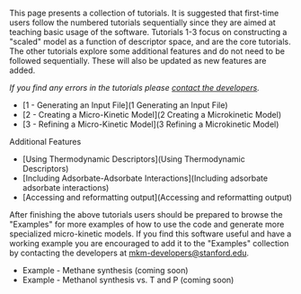 This page presents a collection of tutorials. It is suggested that first-time users follow the numbered tutorials sequentially since they are aimed at teaching basic usage of the software. Tutorials 1-3 focus on constructing a "scaled" model as a function of descriptor space, and are the core tutorials. The other tutorials explore some additional features and do not need to be followed sequentially. These will also be updated as new features are added.

*If you find any errors in the tutorials please [contact the developers](mailto:mkm-developers@stanford.edu).*

* [1 - Generating an Input File](1 Generating an Input File)
* [2 - Creating a Micro-Kinetic Model](2 Creating a Microkinetic Model)
* [3 - Refining a Micro-Kinetic Model](3 Refining a Microkinetic Model)

Additional Features
* [Using Thermodynamic Descriptors](Using Thermodynamic Descriptors)
* [Including Adsorbate-Adsorbate Interactions](Including adsorbate adsorbate interactions)
* [Accessing and reformatting output](Accessing and reformatting output)

After finishing the above tutorials users should be prepared to browse the "Examples" for more examples of how to use  the code and generate more specialized micro-kinetic models. If you find this software useful and have a working example you are encouraged to add it to the "Examples" collection by contacting the developers at [mkm-developers@stanford.edu](mailto:mkm-developers@stanford.edu). 

* Example - Methane synthesis (coming soon)
* Example - Methanol synthesis vs. T and P (coming soon) 